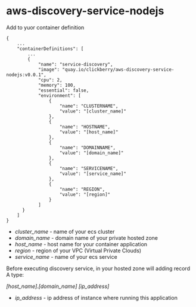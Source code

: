 # aws-discovery-service-nodejs

Add to yuor container definition
```
{
    ...
    "containerDefinitions": [
        ...
        {
            "name": "service-discovery",
            "image": "quay.io/clickberry/aws-discovery-service-nodejs:v0.0.1",
            "cpu": 2,
            "memory": 100,
            "essential": false,
            "environment": [
                {
                    "name": "CLUSTERNAME",
                    "value": "[cluster_name]"
                },
                {
                    "name": "HOSTNAME",
                    "value": "[host_name]"
                },
                {
                    "name": "DOMAINNAME",
                    "value": "[domain_name]"
                },
                {
                    "name": "SERVICENAME",
                    "value": "[service_name]"
                },
                {
                    "name": "REGION",
                    "value": "[region]"
                }
            ]
      }
    ]
}
```

* *cluster_name* - name of your ecs cluster
* *domain_name* - domain name of your private hosted zone
* *host_name* - host name for your container application
* *region* - region of your VPC (Virtual Private Clouds)
* *service_name* - name of your ecs service

Before executing discovery service, in your hosted zone will adding record A type: 

*[host_name].[domain_name]* *[ip_address]*

* *ip_address* - ip address of instance where running this application

